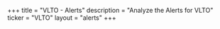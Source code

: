 +++
title = "VLTO - Alerts"
description = "Analyze the Alerts for VLTO"
ticker = "VLTO"
layout = "alerts"
+++

